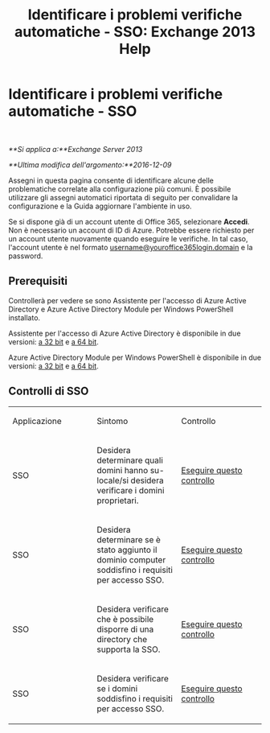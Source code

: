 ﻿---
title: 'Identificare i problemi verifiche automatiche - SSO: Exchange 2013 Help'
TOCTitle: Identificare i problemi verifiche automatiche - SSO
ms:assetid: b7d8418d-f6a9-4bed-af84-0b2ad0554aa9
ms:mtpsurl: https://technet.microsoft.com/it-it/library/Dn793975(v=EXCHG.150)
ms:contentKeyID: 62632440
ms.date: 05/22/2018
mtps_version: v=EXCHG.150
ms.translationtype: MT
---

# Identificare i problemi verifiche automatiche - SSO

 

_**Si applica a:**Exchange Server 2013_

_**Ultima modifica dell'argomento:**2016-12-09_

Assegni in questa pagina consente di identificare alcune delle problematiche correlate alla configurazione più comuni. È possibile utilizzare gli assegni automatici riportata di seguito per convalidare la configurazione e la Guida aggiornare l'ambiente in uso.

Se si dispone già di un account utente di Office 365, selezionare **Accedi**. Non è necessario un account di ID di Azure. Potrebbe essere richiesto per un account utente nuovamente quando eseguire le verifiche. In tal caso, l'account utente è nel formato username@youroffice365login.domain e la password.

## Prerequisiti

Controllerà per vedere se sono Assistente per l'accesso di Azure Active Directory e Azure Active Directory Module per Windows PowerShell installato.

Assistente per l'accesso di Azure Active Directory è disponibile in due versioni: [a 32 bit](https://go.microsoft.com/fwlink/?linkid=286261) e [a 64 bit](https://go.microsoft.com/fwlink/?linkid=286262).

Azure Active Directory Module per Windows PowerShell è disponibile in due versioni: [a 32 bit](https://go.microsoft.com/fwlink/?linkid=286258) e [a 64 bit](https://go.microsoft.com/fwlink/?linkid=286259).

## Controlli di SSO


<table>
<colgroup>
<col style="width: 33%" />
<col style="width: 33%" />
<col style="width: 33%" />
</colgroup>
<tbody>
<tr class="odd">
<td><p>Applicazione</p></td>
<td><p>Sintomo</p></td>
<td><p>Controllo</p></td>
</tr>
<tr class="even">
<td><p>SSO</p></td>
<td><p>Desidera determinare quali domini hanno su-locale/si desidera verificare i domini proprietari.</p></td>
<td><p><a href="https://go.microsoft.com/?linkid=9834918">Eseguire questo controllo</a></p></td>
</tr>
<tr class="odd">
<td><p>SSO</p></td>
<td><p>Desidera determinare se è stato aggiunto il dominio computer soddisfino i requisiti per accesso SSO.</p></td>
<td><p><a href="https://go.microsoft.com/?linkid=9834912">Eseguire questo controllo</a></p></td>
</tr>
<tr class="even">
<td><p>SSO</p></td>
<td><p>Desidera verificare che è possibile disporre di una directory che supporta la SSO.</p></td>
<td><p><a href="https://go.microsoft.com/?linkid=9834876">Eseguire questo controllo</a></p></td>
</tr>
<tr class="odd">
<td><p>SSO</p></td>
<td><p>Desidera verificare se i domini soddisfino i requisiti per accesso SSO.</p></td>
<td><p><a href="https://go.microsoft.com/?linkid=9834918">Eseguire questo controllo</a></p></td>
</tr>
</tbody>
</table>

